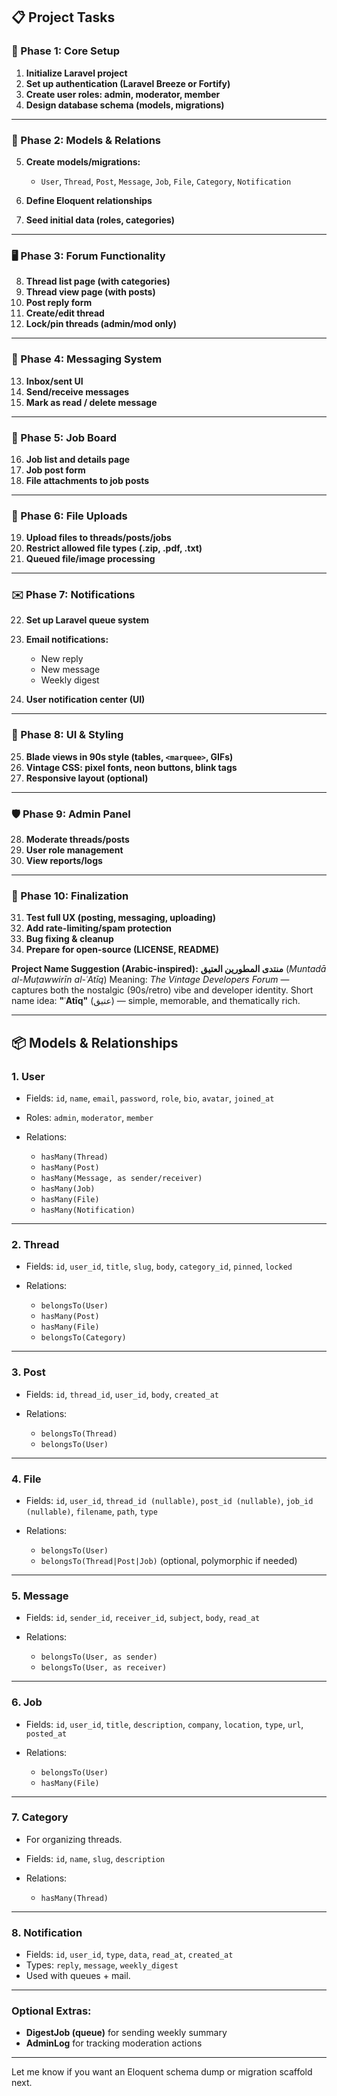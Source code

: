 ## 📋 Project Tasks

### 🧱 Phase 1: Core Setup

1. **Initialize Laravel project**
2. **Set up authentication (Laravel Breeze or Fortify)**
3. **Create user roles: admin, moderator, member**
4. **Design database schema (models, migrations)**

---

### 🧩 Phase 2: Models & Relations

5. **Create models/migrations:**

   * `User`, `Thread`, `Post`, `Message`, `Job`, `File`, `Category`, `Notification`
6. **Define Eloquent relationships**
7. **Seed initial data (roles, categories)**

---

### 🖥️ Phase 3: Forum Functionality

8. **Thread list page (with categories)**
9. **Thread view page (with posts)**
10. **Post reply form**
11. **Create/edit thread**
12. **Lock/pin threads (admin/mod only)**

---

### 💬 Phase 4: Messaging System

13. **Inbox/sent UI**
14. **Send/receive messages**
15. **Mark as read / delete message**

---

### 💼 Phase 5: Job Board

16. **Job list and details page**
17. **Job post form**
18. **File attachments to job posts**

---

### 📂 Phase 6: File Uploads

19. **Upload files to threads/posts/jobs**
20. **Restrict allowed file types (.zip, .pdf, .txt)**
21. **Queued file/image processing**

---

### ✉️ Phase 7: Notifications

22. **Set up Laravel queue system**
23. **Email notifications:**

    * New reply
    * New message
    * Weekly digest
24. **User notification center (UI)**

---

### 🎨 Phase 8: UI & Styling

25. **Blade views in 90s style (tables, `<marquee>`, GIFs)**
26. **Vintage CSS: pixel fonts, neon buttons, blink tags**
27. **Responsive layout (optional)**

---

### 🛡️ Phase 9: Admin Panel

28. **Moderate threads/posts**
29. **User role management**
30. **View reports/logs**

---

### 🧪 Phase 10: Finalization

31. **Test full UX (posting, messaging, uploading)**
32. **Add rate-limiting/spam protection**
33. **Bug fixing & cleanup**
34. **Prepare for open-source (LICENSE, README)**


**Project Name Suggestion (Arabic-inspired):**
**منتدى المطورين العتيق** (*Muntadā al-Muṭawwirīn al-ʿAtīq*)
Meaning: *The Vintage Developers Forum* — captures both the nostalgic (90s/retro) vibe and developer identity.
Short name idea: **"ʿAtīq"** (عتيق) — simple, memorable, and thematically rich.

---

## 📦 Models & Relationships

### 1. **User**

* Fields: `id`, `name`, `email`, `password`, `role`, `bio`, `avatar`, `joined_at`
* Roles: `admin`, `moderator`, `member`
* Relations:

  * `hasMany(Thread)`
  * `hasMany(Post)`
  * `hasMany(Message, as sender/receiver)`
  * `hasMany(Job)`
  * `hasMany(File)`
  * `hasMany(Notification)`

---

### 2. **Thread**

* Fields: `id`, `user_id`, `title`, `slug`, `body`, `category_id`, `pinned`, `locked`
* Relations:

  * `belongsTo(User)`
  * `hasMany(Post)`
  * `hasMany(File)`
  * `belongsTo(Category)`

---

### 3. **Post**

* Fields: `id`, `thread_id`, `user_id`, `body`, `created_at`
* Relations:

  * `belongsTo(Thread)`
  * `belongsTo(User)`

---

### 4. **File**

* Fields: `id`, `user_id`, `thread_id (nullable)`, `post_id (nullable)`, `job_id (nullable)`, `filename`, `path`, `type`
* Relations:

  * `belongsTo(User)`
  * `belongsTo(Thread|Post|Job)` (optional, polymorphic if needed)

---

### 5. **Message**

* Fields: `id`, `sender_id`, `receiver_id`, `subject`, `body`, `read_at`
* Relations:

  * `belongsTo(User, as sender)`
  * `belongsTo(User, as receiver)`

---

### 6. **Job**

* Fields: `id`, `user_id`, `title`, `description`, `company`, `location`, `type`, `url`, `posted_at`
* Relations:

  * `belongsTo(User)`
  * `hasMany(File)`

---

### 7. **Category**

* For organizing threads.
* Fields: `id`, `name`, `slug`, `description`
* Relations:

  * `hasMany(Thread)`

---

### 8. **Notification**

* Fields: `id`, `user_id`, `type`, `data`, `read_at`, `created_at`
* Types: `reply`, `message`, `weekly_digest`
* Used with queues + mail.

---

### Optional Extras:

* **DigestJob (queue)** for sending weekly summary
* **AdminLog** for tracking moderation actions

---

Let me know if you want an Eloquent schema dump or migration scaffold next.
